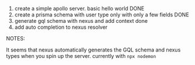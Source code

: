 1. create a simple apollo server. basic hello world DONE
2. create a prisma schema with user type only with only a few fields DONE
3. generate gql schema with nexus and add context done
4. add auto completion to nexus resolver

NOTES:

It seems that nexus automatically generates the GQL schema and nexus types when you spin up the server. currently with `npx nodemon`
